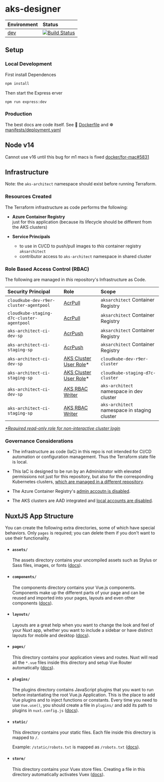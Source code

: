 # aks-designer

| Environment | Status |
|:--|:--|
| [dev]([https://](https://aks-architect.dev.cloudkube.io/)) | [![Build Status](https://dev.azure.com/julie-msft/aks-architecct/_apis/build/status/dev?branchName=dev)](https://dev.azure.com/julie-msft/aks-architecct/_build/latest?definitionId=47&branchName=dev) |

##  Setup

### Local Development

First install Dependences

```bash
npm install
```

Then start the Express erver

```
npm run express:dev
```

### Production

The best docs are code itself. See 🐳 [Dockerfile](./Dockerfile) and ☸️ [manifests/deployment.yaml](manifests/deployment.yaml)


## Node v14

Cannot use v16 until this bug for m1 macs is fixed [docker/for-mac#5831](https://github.com/docker/for-mac/issues/5831)


## Infrastructure

Note: the `aks-architect` namespace should exist before running Terraform.

### Resources Created

The Terraform infrastructure as code performs the following:

- **Azure Container Registry**  
  just for this application (because its lifecycle should be different from the AKS clusters)

- **Service Principals**  
  - to use in CI/CD to push/pull images to _this_ container registry `aksarchitect` 
  - contributor access to `aks-architect` namespace in shared cluster

### Role Based Access Control (RBAC)

The following are managed in *this* repository's Infrastructure as Code.

| Security Principal | Role | Scope |
|:--|:--|:--|
| `cloudkube-dev-r9er-cluster-agentpool` | [AcrPull](https://docs.microsoft.com/azure/container-registry/container-registry-roles?tabs=azure-cli) | `aksarchitect` Container Registry |
|`cloudkube-staging-d7c-cluster-agentpool`  | [AcrPull](https://docs.microsoft.com/azure/container-registry/container-registry-roles?tabs=azure-cli) | `aksarchitect` Container Registry |
| `aks-architect-ci-dev-sp` | [AcrPush](https://docs.microsoft.com/azure/container-registry/container-registry-roles?tabs=azure-cli) | `aksarchitect` Container Registry |
| `aks-architect-ci-staging-sp` | [AcrPush](https://docs.microsoft.com/azure/container-registry/container-registry-roles?tabs=azure-cli) | `aksarchitect` Container Registry |
| `aks-architect-ci-dev-sp` | [AKS Cluster User Role](https://docs.microsoft.com/azure/aks/manage-azure-rbac#create-role-assignments-for-users-to-access-cluster)* | `cloudkube-dev-r9er-cluster` |
| `aks-architect-ci-staging-sp` | [AKS Cluster User Role](https://docs.microsoft.com/azure/aks/manage-azure-rbac#create-role-assignments-for-users-to-access-cluster)* | `cloudkube-staging-d7c-cluster` |
| `aks-architect-ci-dev-sp` | [AKS RBAC Writer](https://docs.microsoft.com/azure/aks/manage-azure-rbac#create-role-assignments-for-users-to-access-cluster) | `aks-architect` namespace in dev cluster |
| `aks-architect-ci-staging-sp` | [AKS RBAC Writer](https://docs.microsoft.com/azure/aks/manage-azure-rbac#create-role-assignments-for-users-to-access-cluster) | `aks-architect` namespace in staging cluster |

_[*Required read-only role for non-interactive cluster login](https://docs.microsoft.com/azure/aks/control-kubeconfig-access)_

### Governance Considerations

- The infrastructure as code (IaC) in this repo is not intended for CI/CD automation or configuration management. Thus the Terraform state file is local. 
  
- This IaC is designed to be run by an Administrator with elevated permissions not just for this repository, but also for the corresponding Kubernetes clusters, [which are managed in a different repository](https://github.com/julie-ng/cloudkube-aks-clusters).

- The Azure Container Registry's [admin accoutn is disabled](https://docs.microsoft.com/azure/container-registry/container-registry-authentication?tabs=azure-cli#admin-account).
- The AKS clusters are AAD integrated and [local accounts are disabled](https://docs.microsoft.com/azure/aks/managed-aad#disable-local-accounts-preview).

## NuxtJS App Structure

You can create the following extra directories, some of which have special behaviors. Only `pages` is required; you can delete them if you don't want to use their functionality.

- #### `assets/`
  The assets directory contains your uncompiled assets such as Stylus or Sass files, images, or fonts ([docs](https://nuxtjs.org/docs/2.x/directory-structure/assets)).

- #### `components/`
  The components directory contains your Vue.js components. Components make up the different parts of your page and can be reused and imported into your pages, layouts and even other components ([docs](https://nuxtjs.org/docs/2.x/directory-structure/components)).

- #### `layouts/`
  Layouts are a great help when you want to change the look and feel of your Nuxt app, whether you want to include a sidebar or have distinct layouts for mobile and desktop ([docs](https://nuxtjs.org/docs/2.x/directory-structure/layouts)).


- #### `pages/`
  This directory contains your application views and routes. Nuxt will read all the `*.vue` files inside this directory and setup Vue Router automatically ([docs](https://nuxtjs.org/docs/2.x/get-started/routing)).

- #### `plugins/`
  The plugins directory contains JavaScript plugins that you want to run before instantiating the root Vue.js Application. This is the place to add Vue plugins and to inject functions or constants. Every time you need to use `Vue.use()`, you should create a file in `plugins/` and add its path to plugins in `nuxt.config.js` ([docs](https://nuxtjs.org/docs/2.x/directory-structure/plugins)).

- #### `static/`
  This directory contains your static files. Each file inside this directory is mapped to `/`.

  Example: `/static/robots.txt` is mapped as `/robots.txt` ([docs](https://nuxtjs.org/docs/2.x/directory-structure/static)).

- #### `store/`
  This directory contains your Vuex store files. Creating a file in this directory automatically activates Vuex ([docs](https://nuxtjs.org/docs/2.x/directory-structure/store)).
